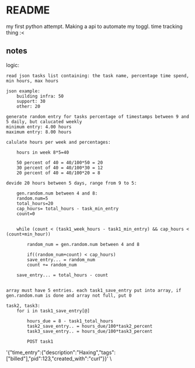# README #

my first python attempt. Making a api to automate my toggl. time tracking thing :<

## notes ##

logic:

    read json tasks list containing: the task name, percentage time spend, min hours, max hours

    json example:
        building infra: 50
        support: 30
        other: 20

    generate random entry for tasks percentage of timestamps between 9 and 5 daily, but calucated weekly
    minimum entry: 4.00 hours
    maximum entry: 8.00 hours

    calulate hours per week and percentages:

        hours in week 8*5=40

        50 percent of 40 = 40/100*50 = 20
        30 percent of 40 = 40/100*30 = 12
        20 percent of 40 = 40/100*20 = 8

    devide 20 hours between 5 days, range from 9 to 5:

        gen.random.num between 4 and 8:
        random.num=5
        total_hours=20
        cap_hours= total_hours - task_min_entry
        count=0


        while (count < (task1_week_hours - task1_min_entry) && cap_hours < (count+min_hour))

            random_num = gen.random.num between 4 and 8

            if((random_num+count) < cap_hours)
            save_entry... = random_num
            count += random_num

        save_entry... = total_hours - count


    array must have 5 entries. each task1_save_entry put into array, if gen.random.num is done and array not full, put 0

    task2, task3:
        for i in task1_save_entry[@]

            hours_due = 8 - task1_total_hours
            task2_save_entry.. = hours_due/100*task2_percent
            task3_save_entry.. = hours_due/100*task3_percent

            POST task1




'{"time_entry":{"description":"Haxing","tags":["billed"],"pid":123,"created_with":"curl"}}' \

